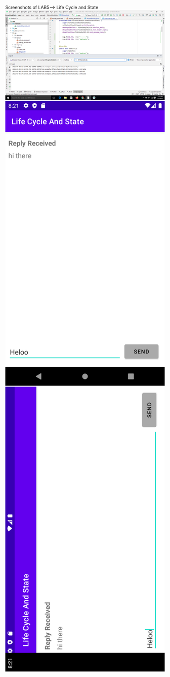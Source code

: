 Screenshots of LAB5--> Life Cycle and State
![Screenshot of logcat of task1](img/lifecycle1.png)
![Screenshot of first view in portrait task2](img/state1.png)
![Screenshot of final view in landscape after adding onSaveInstanceState()](img/state2.png)